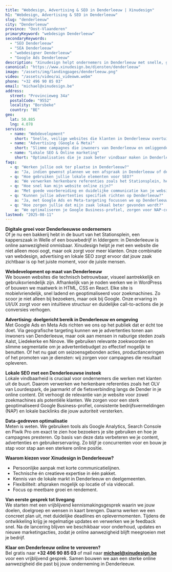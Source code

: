 ```yaml
---
title: "Webdesign, Advertising & SEO in Denderleeuw | Xinudesign"
h1: "Webdesign, Advertising & SEO in Denderleeuw"
slug: "denderleeuw"
city: "Denderleeuw"
province: "Oost-Vlaanderen"
primaryKeyword: "webdesign Denderleeuw"
secondaryKeywords:
  - "SEO Denderleeuw"
  - "SEA Denderleeuw"
  - "webdesigner Denderleeuw"
  - "Google Ads Denderleeuw"
description: "Xinudesign helpt ondernemers in Denderleeuw met snelle, gebruiksvriendelijke websites, gerichte advertentiecampagnes en lokale SEO die inspeelt op de troeven van de gemeente."
canonical: "https://www.xinudesign.be/diensten/denderleeuw"
image: "/assets/img/landingpages/denderleeuw.png"
video: "/assets/video/ai_videowm.webm"
phone: "+32 496 90 85 03"
email: "michael@xinudesign.be"
address:
  street: "Provincieweg 34a"
  postalCode: "9552"
  locality: "Borsbeke"
  country: "BE"
geo:
  lat: 50.885
  lng: 4.078
services:
  - name: "Webdevelopment"
    short: "Snelle, veilige websites die klanten in Denderleeuw overtuigen en converteren."
  - name: "Advertising (Google & Meta)"
    short: "Slimme campagnes die inwoners van Denderleeuw en omliggende dorpen gericht bereiken."
  - name: "Lokale SEO & Online marketing"
    short: "Optimalisaties die je zaak beter vindbaar maken in Denderleeuw en de regio."
faqs:
  - q: "Werken jullie ook ter plaatse in Denderleeuw?"
    a: "Ja, indien gewenst plannen we een afspraak in Denderleeuw of de regio, maar online meetings zijn ook mogelijk voor snelle opvolging."
  - q: "Hoe gebruiken jullie lokale elementen voor SEO?"
    a: "We verwerken herkenbare referenties zoals het Stationsplein, het OLV van Lourdespark en evenementen zoals de jaarmarkt in teksten, meta-data en visuals."
  - q: "Hoe snel kan mijn website online zijn?"
    a: "Met goede voorbereiding en duidelijke communicatie kan je website doorgaans binnen 2 tot 4 weken live gaan."
  - q: "Kunnen jullie advertenties specifiek richten op Denderleeuw?"
    a: "Ja, met Google Ads en Meta-targeting focussen we op Denderleeuw, de deelgemeenten Iddergem en Welle, en omliggende regio's."
  - q: "Hoe zorgen jullie dat mijn zaak lokaal beter gevonden wordt?"
    a: "We optimaliseren je Google Business-profiel, zorgen voor NAP-consistentie en bouwen lokale backlinks rond zoekwoorden zoals 'webdesigner Denderleeuw'."
lastmod: "2025-08-11"
---
```


**Digitale groei voor Denderleeuwse ondernemers**  
Of je nu een bakkerij hebt in de buurt van het Stationsplein, een kapperszaak in Welle of een bouwbedrijf in Iddergem: in Denderleeuw is online aanwezigheid onmisbaar. Xinudesign helpt je met een website die niet alleen mooi oogt, maar ook zorgt voor meer klanten. Onze combinatie van webdesign, advertising en lokale SEO zorgt ervoor dat jouw zaak zichtbaar is op het juiste moment, voor de juiste mensen.

**Webdevelopment op maat van Denderleeuw**  
We bouwen websites die technisch betrouwbaar, visueel aantrekkelijk en gebruiksvriendelijk zijn. Afhankelijk van je noden werken we in WordPress of bouwen we maatwerk in HTML, CSS en React. Elke site is mobielvriendelijk, snel ladend en geoptimaliseerd voor zoekmachines. Zo scoor je niet alleen bij bezoekers, maar ook bij Google. Onze ervaring in UI/UX zorgt voor een intuïtieve structuur en duidelijke call-to-actions die je conversies verhogen.

**Advertising: doelgericht bereik in Denderleeuw en omgeving**  
Met Google Ads en Meta Ads richten we ons op het publiek dat er écht toe doet. Via geografische targeting kunnen we je advertenties tonen aan inwoners van Denderleeuw, maar ook aan mensen in naburige steden zoals Aalst, Liedekerke en Ninove. We gebruiken relevante zoekwoorden en slimme segmentatie om je advertentiebudget zo effectief mogelijk te benutten. Of het nu gaat om seizoensgebonden acties, productlanceringen of het promoten van je diensten: wij zorgen voor campagnes die resultaat opleveren.

**Lokale SEO met een Denderleeuwse insteek**  
Lokale vindbaarheid is cruciaal voor ondernemers die werken met klanten uit de buurt. Daarom verwerken we herkenbare referenties zoals het OLV van Lourdespark, de jaarmarkt of de fietsverbinding langs de Dender in je online content. Dit verhoogt de relevantie van je website voor zowel zoekmachines als potentiële klanten. We zorgen voor een sterk geoptimaliseerd Google Business-profiel, consistente bedrijfsvermeldingen (NAP) en lokale backlinks die jouw autoriteit versterken.

**Data-gedreven optimalisatie**  
Meten is weten. We gebruiken tools als Google Analytics, Search Console en Piwik Pro om exact te zien hoe bezoekers je site gebruiken en hoe je campagnes presteren. Op basis van deze data verbeteren we je content, advertenties en gebruikerservaring. Zo blijf je concurrenten voor en bouw je stap voor stap aan een sterkere online positie.

**Waarom kiezen voor Xinudesign in Denderleeuw?**

- Persoonlijke aanpak met korte communicatielijnen.
- Technische én creatieve expertise in één pakket.
- Kennis van de lokale markt in Denderleeuw en deelgemeenten.
- Flexibiliteit: afspraken mogelijk op locatie of via videocall.
- Focus op meetbare groei en rendement.

**Van eerste gesprek tot livegang**  
We starten met een vrijblijvend kennismakingsgesprek waarin we jouw doelen, doelgroep en wensen in kaart brengen. Daarna werken we een concreet plan uit, met duidelijke deadlines en oplevermomenten. Tijdens de ontwikkeling krijg je regelmatige updates en verwerken we je feedback snel. Na de lancering blijven we beschikbaar voor onderhoud, updates en nieuwe marketingacties, zodat je online aanwezigheid blijft meegroeien met je bedrijf.

**Klaar om Denderleeuw online te veroveren?**  
Bel gratis naar **+32 496 90 85 03** of mail naar **[michael@xinudesign.be](mailto:michael@xinudesign.be)** voor een vrijblijvend gesprek. Samen bouwen we aan een sterke online aanwezigheid die past bij jouw onderneming in Denderleeuw.
